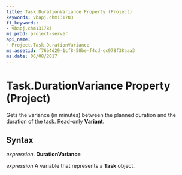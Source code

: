 ```yaml
---
title: Task.DurationVariance Property (Project)
keywords: vbapj.chm131783
f1_keywords:
- vbapj.chm131783
ms.prod: project-server
api_name:
- Project.Task.DurationVariance
ms.assetid: f76b4d29-1cf8-58be-f4cd-cc978f38aaa3
ms.date: 06/08/2017
---
```



# Task.DurationVariance Property (Project)

Gets the variance (in minutes) between the planned duration and the duration of the task. Read-only **Variant**.


## Syntax

 _expression_. **DurationVariance**

 _expression_ A variable that represents a **Task** object.


